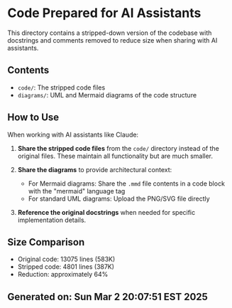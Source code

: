 # Code Prepared for AI Assistants

This directory contains a stripped-down version of the codebase with docstrings and 
comments removed to reduce size when sharing with AI assistants.

## Contents

- `code/`: The stripped code files
- `diagrams/`: UML and Mermaid diagrams of the code structure

## How to Use

When working with AI assistants like Claude:

1. **Share the stripped code files** from the `code/` directory instead of the original files.
   These maintain all functionality but are much smaller.

2. **Share the diagrams** to provide architectural context:
   - For Mermaid diagrams: Share the `.mmd` file contents in a code block with the "mermaid" language tag
   - For standard UML diagrams: Upload the PNG/SVG file directly

3. **Reference the original docstrings** when needed for specific implementation details.

## Size Comparison

- Original code: 13075 lines (583K)
- Stripped code: 4801 lines (387K)
- Reduction: approximately 64%

## Generated on: Sun Mar  2 20:07:51 EST 2025
